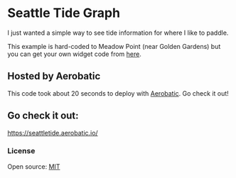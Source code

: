 # Seattle Tide Graph

I just wanted a simple way to see tide information for where I like to paddle.

This example is hard-coded to Meadow Point (near Golden Gardens) but you can get your own widget code from [here](https://www.tidegraph.com/index.php?page=339264.txt&src=//tides.tidegraph.com/api/tidegraph.php?bg%3Dwhite%26scale%3D1%26color%3Dblack%26lat%3D47.6733790%26lng%3D-122.4076660&background_option=white-black&scale=1&station_option=latlng_station&lat=47.6733790&lng=-122.4076660).

## Hosted by Aerobatic

This code took about 20 seconds to deploy with [Aerobatic](https://www.aerobatic.com). Go check it out!

## Go check it out:
https://seattletide.aerobatic.io/

### License

Open source: [MIT](https://opensource.org/licenses/MIT)
